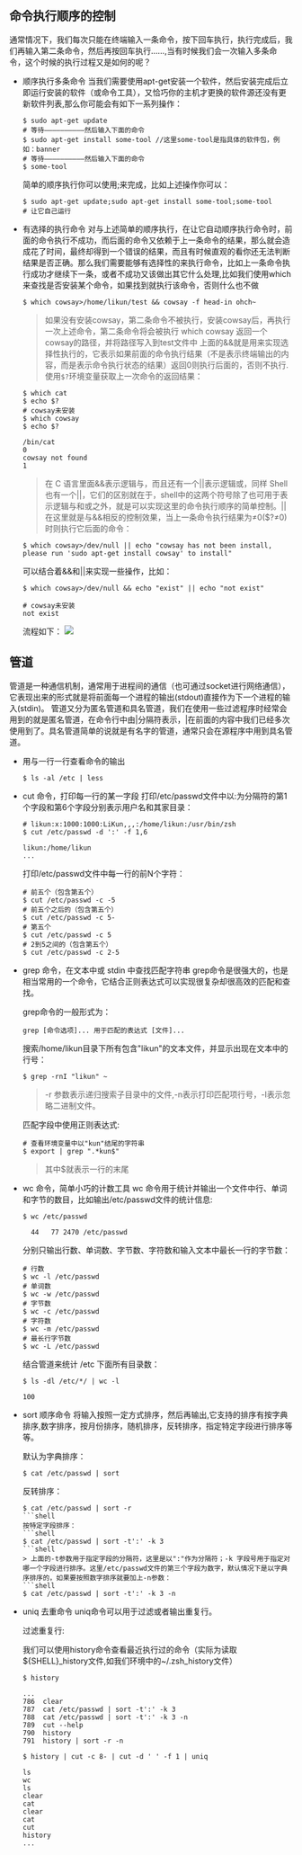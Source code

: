 ## 命令执行顺序的控制

通常情况下，我们每次只能在终端输入一条命令，按下回车执行，执行完成后，我们再输入第二条命令，然后再按回车执行……,当有时候我们会一次输入多条命令，这个时候的执行过程又是如何的呢？


- 顺序执行多条命令 
  当我们需要使用apt-get安装一个软件，然后安装完成后立即运行安装的软件（或命令工具），又恰巧你的主机才更换的软件源还没有更新软件列表,那么你可能会有如下一系列操作：
  
  ```shell
  $ sudo apt-get update
  # 等待——————————然后输入下面的命令
  $ sudo apt-get install some-tool //这里some-tool是指具体的软件包，例如：banner
  # 等待——————————然后输入下面的命令
  $ some-tool
  ```
  简单的顺序执行你可以使用;来完成，比如上述操作你可以：
  
  ```shell
  $ sudo apt-get update;sudo apt-get install some-tool;some-tool
  # 让它自己运行
  ```
  
- 有选择的执行命令 
  对与上述简单的顺序执行，在让它自动顺序执行命令时，前面的命令执行不成功，而后面的命令又依赖于上一条命令的结果，那么就会造成花了时间，最终却得到一个错误的结果，而且有时候直观的看你还无法判断结果是否正确。那么我们需要能够有选择性的来执行命令，比如上一条命令执行成功才继续下一条，或者不成功又该做出其它什么处理,比如我们使用which来查找是否安装某个命令，如果找到就执行该命令，否则什么也不做
  ```shell
  $ which cowsay>/home/likun/test && cowsay -f head-in ohch~
  ```
  > 如果没有安装cowsay，第二条命令不被执行，安装cowsay后，再执行一次上述命令，第二条命令将会被执行
  > which cowsay 返回一个cowsay的路径，并将路径写入到test文件中
  > 上面的&&就是用来实现选择性执行的，它表示如果前面的命令执行结果（不是表示终端输出的内容，而是表示命令执行状态的结果）返回0则执行后面的，否则不执行.
  使用`$?`环境变量获取上一次命令的返回结果：
  
  ```shell
  $ which cat
  $ echo $?
  # cowsay未安装
  $ which cowsay
  $ echo $?
  
  /bin/cat
  0
  cowsay not found
  1
  ```
  > 在 C 语言里面&&表示逻辑与，而且还有一个||表示逻辑或，同样 Shell 也有一个||，它们的区别就在于，shell中的这两个符号除了也可用于表示逻辑与和或之外，就是可以实现这里的命令执行顺序的简单控制。||在这里就是与&&相反的控制效果，当上一条命令执行结果为≠0($?≠0)时则执行它后面的命令：
  
  ```shell
  $ which cowsay>/dev/null || echo "cowsay has not been install, please run 'sudo apt-get install cowsay' to install"
  
  ```
  
  可以结合着&&和||来实现一些操作，比如：
  ```shell
  $ which cowsay>/dev/null && echo "exist" || echo "not exist"
  
  # cowsay未安装
  not exist
  ```
  
  流程如下：
  ![](./res/flow.png)
  
## 管道
管道是一种通信机制，通常用于进程间的通信（也可通过socket进行网络通信），它表现出来的形式就是将前面每一个进程的输出(stdout)直接作为下一个进程的输入(stdin)。
管道又分为匿名管道和具名管道，我们在使用一些过滤程序时经常会用到的就是匿名管道，在命令行中由|分隔符表示，|在前面的内容中我们已经多次使用到了。具名管道简单的说就是有名字的管道，通常只会在源程序中用到具名管道。

- 用与一行一行查看命令的输出
  ```shell
  $ ls -al /etc | less
  ```
- cut 命令，打印每一行的某一字段 
  打印/etc/passwd文件中以:为分隔符的第1个字段和第6个字段分别表示用户名和其家目录：
  
  ```shell
  # likun:x:1000:1000:LiKun,,,:/home/likun:/usr/bin/zsh
  $ cut /etc/passwd -d ':' -f 1,6
  
  likun:/home/likun
  ...
  ```
  打印/etc/passwd文件中每一行的前N个字符：
  
  ```shell
  # 前五个（包含第五个）
  $ cut /etc/passwd -c -5
  # 前五个之后的（包含第五个）
  $ cut /etc/passwd -c 5-
  # 第五个
  $ cut /etc/passwd -c 5
  # 2到5之间的（包含第五个）
  $ cut /etc/passwd -c 2-5
  ```
- grep 命令，在文本中或 stdin 中查找匹配字符串 
  grep命令是很强大的，也是相当常用的一个命令，它结合正则表达式可以实现很复杂却很高效的匹配和查找。
  
  grep命令的一般形式为：
  ```shell
  grep [命令选项]... 用于匹配的表达式 [文件]...
  ```
  
  搜索/home/likun目录下所有包含"likun"的文本文件，并显示出现在文本中的行号：
  ```shell
  $ grep -rnI "likun" ~
  ```
  > -r 参数表示递归搜索子目录中的文件,-n表示打印匹配项行号，-I表示忽略二进制文件。
  
  匹配字段中使用正则表达式:
  ```shell
  # 查看环境变量中以"kun"结尾的字符串
  $ export | grep ".*kun$"
  ```
  > 其中$就表示一行的末尾
  
- wc 命令，简单小巧的计数工具 
  wc 命令用于统计并输出一个文件中行、单词和字节的数目，比如输出/etc/passwd文件的统计信息:
  ```shell
  $ wc /etc/passwd
  
    44   77 2470 /etc/passwd
  ```
  分别只输出行数、单词数、字节数、字符数和输入文本中最长一行的字节数：
  ```shell
  # 行数
  $ wc -l /etc/passwd
  # 单词数
  $ wc -w /etc/passwd
  # 字节数
  $ wc -c /etc/passwd
  # 字符数
  $ wc -m /etc/passwd
  # 最长行字节数
  $ wc -L /etc/passwd
  ```

  结合管道来统计 /etc 下面所有目录数：
  ```shell
  $ ls -dl /etc/*/ | wc -l
  
  100
  ```
  
- sort 顺序命令
  将输入按照一定方式排序，然后再输出,它支持的排序有按字典排序,数字排序，按月份排序，随机排序，反转排序，指定特定字段进行排序等等。
  
  默认为字典排序：
  ```shell
  $ cat /etc/passwd | sort
  ```
  反转排序：
  ```shell
  $ cat /etc/passwd | sort -r
  ```shell
  按特定字段排序：
  ```shell
  $ cat /etc/passwd | sort -t':' -k 3
  ```shell
  > 上面的-t参数用于指定字段的分隔符，这里是以":"作为分隔符；-k 字段号用于指定对哪一个字段进行排序。这里/etc/passwd文件的第三个字段为数字，默认情况下是以字典序排序的，如果要按照数字排序就要加上-n参数：
  ```shell
  $ cat /etc/passwd | sort -t':' -k 3 -n
  ```
  
- uniq 去重命令 
  uniq命令可以用于过滤或者输出重复行。
  
  过滤重复行:
  
  我们可以使用history命令查看最近执行过的命令（实际为读取${SHELL}_history文件,如我们环境中的~/.zsh_history文件）
  ```shell
  $ history
  
  ...
  786  clear
  787  cat /etc/passwd | sort -t':' -k 3
  788  cat /etc/passwd | sort -t':' -k 3 -n
  789  cut --help
  790  history
  791  history | sort -r -n
  ```
  ```shell
  $ history | cut -c 8- | cut -d ' ' -f 1 | uniq
  
  ls
  wc
  ls
  clear
  cat
  clear
  cat
  cut
  history
  ...
  ```
  
  
